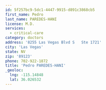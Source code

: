 ```yaml
---
id: 5f257bc9-5dc1-4447-9915-d891c3868cb5
first_name: Pedro
last_name: PAREDES-HANI
license: M.D.
services:
  - critical-care
category: doctors
address: '8255 Las Vegas Blvd S   Ste 1721'
city: 'Las Vegas'
state: NV
zip: '89123'
phone: 702-922-1872
title: 'Pedro PAREDES-HANI'
_geoloc:
  lng: -115.14848
  lat: 36.026532
---
```

